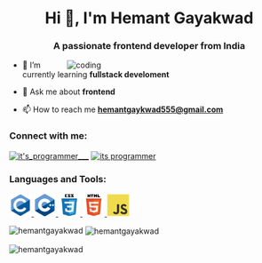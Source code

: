<h1 align="center">Hi 👋, I'm Hemant Gayakwad</h1>
<h3 align="center">A passionate frontend developer from India</h3>

<img align="right" alt="coding" width="400" src="https://plus.unsplash.com/premium_photo-1678565869434-c81195861939?w=500&auto=format&fit=crop&q=60&ixlib=rb-4.0.3&ixid=M3wxMjA3fDB8MHxzZWFyY2h8NXx8cHJvZ3JhbW1lcnN8ZW58MHx8MHx8fDA%3D">

- 🌱 I’m currently learning **fullstack develoment**

- 💬 Ask me about **frontend**

- 📫 How to reach me **hemantgaykwad555@gmail.com**

<h3 align="left">Connect with me:</h3>
<p align="left">
<a href="https://instagram.com/it's_programmer___" target="blank"><img align="center" src="https://raw.githubusercontent.com/rahuldkjain/github-profile-readme-generator/master/src/images/icons/Social/instagram.svg" alt="it's_programmer___" height="30" width="40" /></a>
<a href="https://www.youtube.com/c/its programmer" target="blank"><img align="center" src="https://raw.githubusercontent.com/rahuldkjain/github-profile-readme-generator/master/src/images/icons/Social/youtube.svg" alt="its programmer" height="30" width="40" /></a>
</p>

<h3 align="left">Languages and Tools:</h3>
<p align="left"> <a href="https://www.cprogramming.com/" target="_blank" rel="noreferrer"> <img src="https://raw.githubusercontent.com/devicons/devicon/master/icons/c/c-original.svg" alt="c" width="40" height="40"/> </a> <a href="https://www.w3schools.com/cpp/" target="_blank" rel="noreferrer"> <img src="https://raw.githubusercontent.com/devicons/devicon/master/icons/cplusplus/cplusplus-original.svg" alt="cplusplus" width="40" height="40"/> </a> <a href="https://www.w3schools.com/css/" target="_blank" rel="noreferrer"> <img src="https://raw.githubusercontent.com/devicons/devicon/master/icons/css3/css3-original-wordmark.svg" alt="css3" width="40" height="40"/> </a> <a href="https://www.w3.org/html/" target="_blank" rel="noreferrer"> <img src="https://raw.githubusercontent.com/devicons/devicon/master/icons/html5/html5-original-wordmark.svg" alt="html5" width="40" height="40"/> </a> <a href="https://developer.mozilla.org/en-US/docs/Web/JavaScript" target="_blank" rel="noreferrer"> <img src="https://raw.githubusercontent.com/devicons/devicon/master/icons/javascript/javascript-original.svg" alt="javascript" width="40" height="40"/> </a> </p>

<p><img align="left" src="https://github-readme-stats.vercel.app/api/top-langs?username=hemantgayakwad&show_icons=true&locale=en&layout=compact" alt="hemantgayakwad" /></p>

<p>&nbsp;<img align="center" src="https://github-readme-stats.vercel.app/api?username=hemantgayakwad&show_icons=true&locale=en" alt="hemantgayakwad" /></p>

<p><img align="center" src="https://github-readme-streak-stats.herokuapp.com/?user=hemantgayakwad&" alt="hemantgayakwad" /></p>
